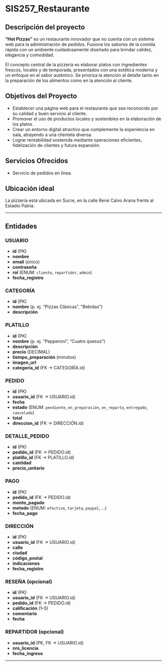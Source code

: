 # SIS257_Restaurante

## Descripción del proyecto
**“Hot Pizzas”** es un restaurante innovador que no cuenta con un sistema web para la administración de pedidos. Fusiona los sabores de la comida rápida con un ambiente cuidadosamente diseñado para brindar calidez, elegancia y comodidad.

El concepto central de la pizzería es elaborar platos con ingredientes frescos, locales y de temporada, presentados con una estética moderna y un enfoque en el sabor auténtico. Se prioriza la atención al detalle tanto en la preparación de los alimentos como en la atención al cliente.

## Objetivos del Proyecto
- Establecer una página web para el restaurante que sea reconocido por su calidad y buen servicio al cliente.  
- Promover el uso de productos locales y sostenibles en la elaboración de los platos.  
- Crear un entorno digital atractivo que complemente la experiencia en sala, atrayendo a una clientela diversa.  
- Lograr rentabilidad sostenida mediante operaciones eficientes, fidelización de clientes y futura expansión.

## Servicios Ofrecidos
- Servicio de pedidos en línea.

## Ubicación ideal
La pizzería está ubicada en Sucre, en la calle René Calvo Arana frente al Estadio Patria.

---

## Entidades

### USUARIO
- **id** (PK)  
- **nombre**  
- **email** (único)  
- **contraseña**  
- **rol** (ENUM: `cliente`, `repartidor`, `admin`)  
- **fecha_registro**

### CATEGORÍA
- **id** (PK)  
- **nombre** (p. ej. “Pizzas Clásicas”, “Bebidas”)  
- **descripción**

### PLATILLO
- **id** (PK)  
- **nombre** (p. ej. “Pepperoni”, “Cuatro quesos”)  
- **descripción**  
- **precio** (DECIMAL)  
- **tiempo_preparación** (minutos)  
- **imagen_url**  
- **categoria_id** (FK → CATEGORÍA.id)

### PEDIDO
- **id** (PK)  
- **usuario_id** (FK → USUARIO.id)  
- **fecha**  
- **estado** (ENUM: `pendiente`, `en_preparación`, `en_reparto`, `entregado`, `cancelado`)  
- **total**  
- **direccion_id** (FK → DIRECCIÓN.id)

### DETALLE_PEDIDO
- **id** (PK)  
- **pedido_id** (FK → PEDIDO.id)  
- **platillo_id** (FK → PLATILLO.id)  
- **cantidad**  
- **precio_unitario**

### PAGO
- **id** (PK)  
- **pedido_id** (FK → PEDIDO.id)  
- **monto_pagado**  
- **metodo** (ENUM: `efectivo`, `tarjeta`, `paypal`, …)  
- **fecha_pago**

### DIRECCIÓN
- **id** (PK)  
- **usuario_id** (FK → USUARIO.id)  
- **calle**  
- **ciudad**  
- **código_postal**  
- **indicaciones**  
- **fecha_registro**

### RESEÑA (opcional)
- **id** (PK)  
- **usuario_id** (FK → USUARIO.id)  
- **pedido_id** (FK → PEDIDO.id)  
- **calificación** (1–5)  
- **comentario**  
- **fecha**

### REPARTIDOR (opcional)
- **usuario_id** (PK, FK → USUARIO.id)  
- **nro_licencia**  
- **fecha_ingreso**

---
